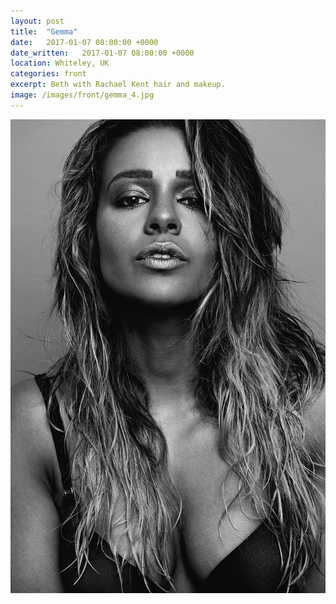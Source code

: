 ```yaml
---
layout: post
title:  "Gemma"
date:   2017-01-07 08:00:00 +0000
date_written:   2017-01-07 08:00:00 +0000
location: Whiteley, UK
categories: front
excerpt: Beth with Rachael Kent hair and makeup.
image: /images/front/gemma_4.jpg
---
```

<img src="/images/front/gemma_4.jpg"/>
